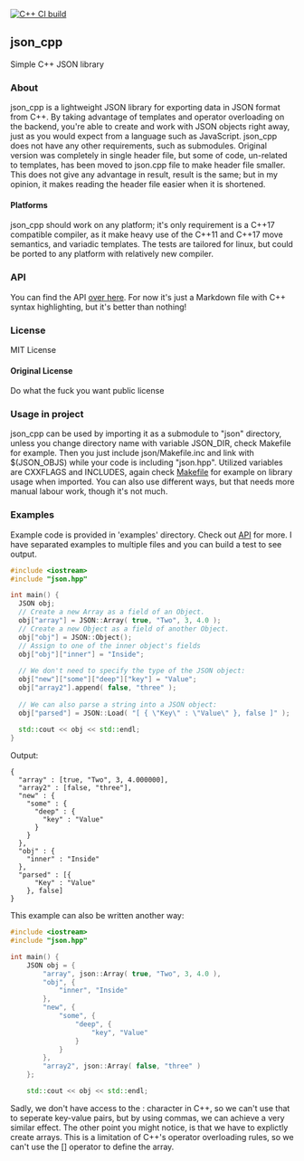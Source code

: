 [![C++ CI build](https://github.com/oskarirauta/json_cpp/actions/workflows/build.yml/badge.svg)](https://github.com/oskarirauta/json_cpp/actions/workflows/build.yml)

## json_cpp
Simple C++ JSON library

### About
json_cpp is a lightweight JSON library for exporting data in JSON format from C++.
By taking advantage of templates and operator overloading on the backend, you're able to create and work with JSON objects right away, just as you would
expect from a language such as JavaScript. 
json_cpp does not have any other requirements, such as submodules. Original version was completely in single header
file, but some of code, un-related to templates, has been moved to json.cpp file to make header file smaller. This does
not give any advantage in result, result is the same; but in my opinion, it makes reading the header file easier when it is shortened.

#### Platforms
json_cpp should work on any platform; it's only requirement is a C++17 compatible compiler, as it make heavy use of the C++11 and C++17
move semantics, and variadic templates. The tests are tailored for linux, but could be ported to any platform with relatively new compiler.

### API
You can find the API [over here](../../wiki/API). For now it's just a Markdown file with C++ syntax highlighting, but it's better than nothing!

### License
MIT License

#### Original License
Do what the fuck you want public license 

### Usage in project
json_cpp can be used by importing it as a submodule to "json" directory, unless you change
directory name with variable JSON_DIR, check Makefile for example.
Then you just include json/Makefile.inc and link with $(JSON_OBJS) while your code
is including "json.hpp". Utilized variables are CXXFLAGS and INCLUDES, again check
[Makefile](Makefile) for example on library usage when imported.
You can also use different ways, but that needs more manual labour work, though
it's not much.

### Examples
Example code is provided in 'examples' directory. Check out [API](../../wiki/API) for more.
I have separated examples to multiple files and you can build a test to see output.

```cpp
#include <iostream>
#include "json.hpp"

int main() {
  JSON obj;
  // Create a new Array as a field of an Object.
  obj["array"] = JSON::Array( true, "Two", 3, 4.0 );
  // Create a new Object as a field of another Object.
  obj["obj"] = JSON::Object();
  // Assign to one of the inner object's fields
  obj["obj"]["inner"] = "Inside";
  
  // We don't need to specify the type of the JSON object:
  obj["new"]["some"]["deep"]["key"] = "Value";
  obj["array2"].append( false, "three" );
  
  // We can also parse a string into a JSON object:
  obj["parsed"] = JSON::Load( "[ { \"Key\" : \"Value\" }, false ]" );
  
  std::cout << obj << std::endl;
}
```

Output:
``` 
{
  "array" : [true, "Two", 3, 4.000000],
  "array2" : [false, "three"],
  "new" : {
    "some" : {
      "deep" : {
        "key" : "Value"
      }
    }
  },
  "obj" : {
    "inner" : "Inside"
  },
  "parsed" : [{
      "Key" : "Value"
    }, false]
}
```

This example can also be written another way:
```cpp
#include <iostream>
#include "json.hpp"

int main() {
    JSON obj = {
        "array", json::Array( true, "Two", 3, 4.0 ),
        "obj", {
            "inner", "Inside"
        },
        "new", { 
            "some", { 
                "deep", { 
                    "key", "Value" 
                } 
            } 
        },
        "array2", json::Array( false, "three" )
    };

    std::cout << obj << std::endl;
```

Sadly, we don't have access to the : character in C++, so we can't use that to seperate key-value pairs, but by using commas,
we can achieve a very similar effect. The other point you might notice, is that we have to explictly create arrays.
This is a limitation of C++'s operator overloading rules, so we can't use the [] operator to define the array.
